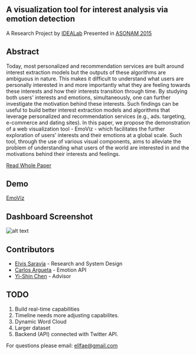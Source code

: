 ## A visualization tool for interest analysis via emotion detection
A Research Project by [IDEALab](https://github.com/IDEA-NTHU-Taiwan)
Presented in [ASONAM 2015](http://asonam.cpsc.ucalgary.ca/2015/)

## Abstract
Today, most personalized and recommendation services are built around interest extraction models but the outputs of these algorithms are ambiguous in nature. This makes it difficult to understand what users are personally interested in and more importantly what they are feeling towards these interests and how their interests transition through time. By studying both users' interests and emotions, simultaneously, one can further investigate the motivation behind these interests. Such findings can be useful to build better interest extraction models and algorithms that leverage personalized and recommendation services (e.g., ads. targeting, e-commerce and dating sites). In this paper, we propose the demonstration of a web visualization tool - EmoViz - which facilitates the further exploration of users' interests and their emotions at a global scale. Such tool, through the use of various visual components, aims to alleviate the problem of understanding what users of the world are interested in and the motivations behind their interests and feelings.

[Read Whole Paper](http://dl.acm.org/citation.cfm?id=2808916)

## Demo
[EmoViz](http://emo-viz.herokuapp.com/)

## Dashboard Screenshot
![alt text](https://github.com/omarsar/EmoViz/blob/master/public/dashboard.png)

## Contributors
* [Elvis Saravia](http://elvissaravia.com/) - Research and System Design
* [Carlos Argueta](https://idea.cs.nthu.edu.tw/people.html) - Emotion API
* [Yi-Shin Chen](http://www.yishin.info/) - Advisor

## TODO
1. Build real-time capabilities
2. Timeline needs more adjusting capabilites. 
3. Dynamic Word Cloud
4. Larger dataset
5. Backend (API) connected with Twitter API.

For questions please email: ellfae@gmail.com
